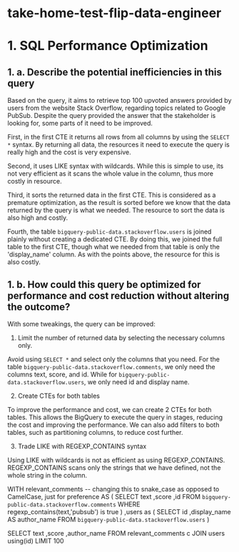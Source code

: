 # take-home-test-flip-data-engineer

# 1. SQL Performance Optimization

## 1. a. Describe the potential inefficiencies in this query

Based on the query, it aims to retrieve top 100 upvoted answers provided by users from the website Stack Overflow, regarding topics related to Google PubSub. Despite the query provided the answer that the stakeholder is looking for, some parts of it need to be improved.

First, in the first CTE it returns all rows from all columns by using the `SELECT *` syntax. By returning all data, the resources it need to execute the query is really high and the cost is very expensive.

Second, it uses LIKE syntax with wildcards. While this is simple to use, its not very efficient as it scans the whole value in the column, thus more costly in resource.

Third, it sorts the returned data in the first CTE. This is considered as a premature optimization, as the result is sorted before we know that the data returned by the query is what we needed. The resource to sort the data is also high and costly.

Fourth, the table `bigquery-public-data.stackoverflow.users` is joined plainly without creating a dedicated CTE. By doing this, we joined the full table to the first CTE, though what we needed from that table is only the 'display_name' column. As with the points above, the resource for this is also costly.

## 1. b. How could this query be optimized for performance and cost reduction without altering the outcome?

With some tweakings, the query can be improved:

1. Limit the number of returned data by selecting the necessary columns only.

Avoid using `SELECT *` and select only the columns that you need. For the table `bigquery-public-data.stackoverflow.comments`, we only need the columns text, score, and id. While for `bigquery-public-data.stackoverflow.users`, we only need id and display name.

2. Create CTEs for both tables

To improve the performance and cost, we can create 2 CTEs for both tables. This allows the BigQuery to execute the query in stages, reducing the cost and improving the performance. We can also add filters to both tables, such as partitioning columns, to reduce cost further.

3. Trade LIKE with REGEXP_CONTAINS syntax

Using LIKE with wildcards is not as efficient as using REGEXP_CONTAINS. REGEXP_CONTAINS scans only the strings that we have defined, not the whole string in the column.

WITH relevant_comments -- changing this to snake_case as opposed to CamelCase, just for preference
    AS (
  SELECT
    text
    ,score
    ,id
  FROM
    `bigquery-public-data.stackoverflow.comments`
  WHERE
    regexp_contains(text,'pubsub') is true
)
,users as (
  SELECT
    id
    ,display_name AS author_name
  FROM
    `bigquery-public-data.stackoverflow.users`
)

SELECT
  text
  ,score
  ,author_name
FROM
  relevant_comments c
JOIN
  users
  using(id)
LIMIT
  100
